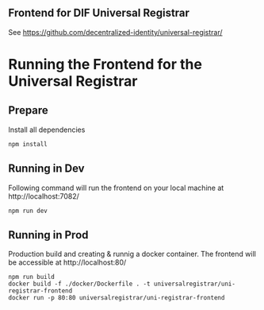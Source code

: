 Frontend for DIF Universal Registrar
------------------------------------

See https://github.com/decentralized-identity/universal-registrar/

# Running the Frontend for the Universal Registrar

## Prepare

Install all dependencies

    npm install

## Running in Dev

Following command will run the frontend on your local machine at http://localhost:7082/

    npm run dev

## Running in Prod

Production build and creating & runnig a docker container. The frontend will be accessible at http://localhost:80/

    npm run build
    docker build -f ./docker/Dockerfile . -t universalregistrar/uni-registrar-frontend 
    docker run -p 80:80 universalregistrar/uni-registrar-frontend
